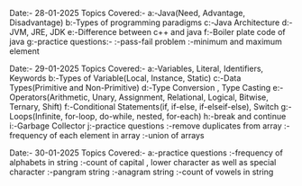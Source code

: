 Date:- 28-01-2025
Topics Covered:-
a:-Java(Need, Advantage, Disadvantage)
b:-Types of programming paradigms
c:-Java Architecture
d:-JVM, JRE, JDK
e:-Difference between c++ and java
f:-Boiler plate code of java
g:-practice questions:-
   :-pass-fail problem
   :-minimum and maximum element 

Date:- 29-01-2025
Topics Covered:-
a:-Variables, Literal, Identifiers, Keywords
b:-Types of Variable(Local, Instance, Static)
c:-Data Types(Primitive and Non-Primitive)
d:-Type Conversion , Type Casting
e:- Operators(Arithmetic, Unary, Assignment, Relational, Logical, Bitwise, Ternary, Shift)
f:-Conditional Statements(if, if-else, if-elseif-else), Switch
g:-Loops(Infinite, for-loop, do-while, nested, for-each)
h:-break and continue
i:-Garbage Collector
j:-practice questions
   :-remove duplicates from array
   :-frequency of each element in array
   :-union of arrays

Date:- 30-01-2025
Topics Covered:- 
a:-practice questions
   :-frequency of alphabets in string
   :-count of capital , lower character as well as special character
   :-pangram string
   :-anagram string
   :-count of vowels in string
   
